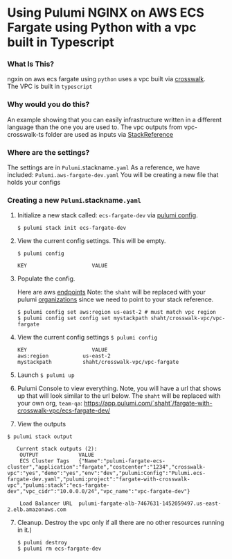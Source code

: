 # Using Pulumi NGINX on AWS ECS Fargate using Python with a vpc built in Typescript

### What Is This?

ngxin on aws ecs fargate using `python` uses a vpc built via [crosswalk](https://www.pulumi.com/docs/guides/crosswalk/aws/vpc/).  
The VPC is built in `typescript`

### Why would you do this?  
An example showing that you can easily infrastructure written in a different language than the one you are used to.  The vpc outputs from vpc-crosswalk-ts folder are used as inputs via [StackReference](https://www.pulumi.com/docs/intro/concepts/organizing-stacks-projects/#inter-stack-dependencies)

### Where are the settings? 
 The settings are in `Pulumi`.stackname`.yaml`
 As a reference, we have included: `Pulumi.aws-fargate-dev.yaml`
 You will be creating a new file that holds your configs

### Creating a new `Pulumi`.stackname`.yaml`

 1. Initialize a new stack called: `ecs-fargate-dev` via [pulumi config](https://www.pulumi.com/docs/reference/cli/pulumi_config_set/). 
      ```
      $ pulumi stack init ecs-fargate-dev
      ```

2. View the current config settings. This will be empty.
   ```
   $ pulumi config
   ```
   ```
   KEY                     VALUE
   ```
3. Populate the config.

   Here are aws [endpoints](https://docs.aws.amazon.com/general/latest/gr/rande.html)
   Note: the `shaht` will be replaced with your pulumi [organizations](https://www.pulumi.com/docs/intro/console/accounts-and-organizations/organizations/) since we need to point to your stack reference.
   ```
   $ pulumi config set aws:region us-east-2 # must match vpc region
   $ pulumi config set config set mystackpath shaht/crosswalk-vpc/vpc-fargate
   ```
   
4. View the current config settings
   ```$ pulumi config```
   ```
   KEY                     VALUE
   aws:region           us-east-2
   mystackpath          shaht/crosswalk-vpc/vpc-fargate
   ```

5. Launch
 ```$ pulumi up```

6. Pulumi Console to view everything.  Note, you will have a url that shows up that will look similar to the url below.  The `shaht` will be replaced with your own org, `team-qa`:
   https://app.pulumi.com/`shaht`/fargate-with-crosswalk-vpc/ecs-fargate-dev/   

7.  View the outputs

```$ pulumi stack output```

```
   Current stack outputs (2):
    OUTPUT             VALUE
    ECS Cluster Tags   {"Name":"pulumi-fargate-ecs-cluster","application":"fargate","costcenter":"1234","crosswalk-vpc":"yes","demo":"yes","env":"dev","pulumi:Config":"Pulumi.ecs-fargate-dev.yaml","pulumi:project":"fargate-with-crosswalk-vpc","pulumi:stack":"ecs-fargate-dev","vpc_cidr":"10.0.0.0/24","vpc_name":"vpc-fargate-dev"}

    Load Balancer URL  pulumi-fargate-alb-7467631-1452059497.us-east-2.elb.amazonaws.com
   ```

7. Cleanup.  Destroy the vpc only if all there are no other resources running in it.)
   ```
   $ pulumi destroy
   $ pulumi rm ecs-fargate-dev
   ```